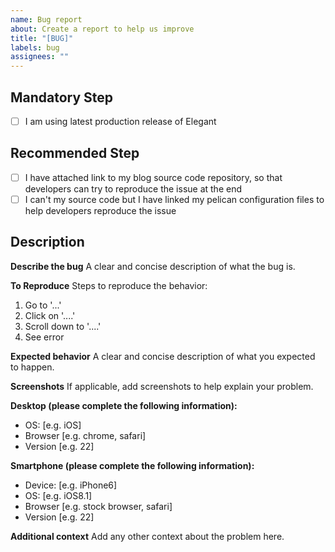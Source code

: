 ```yaml
---
name: Bug report
about: Create a report to help us improve
title: "[BUG]"
labels: bug
assignees: ""
---
```


## Mandatory Step

- [ ] I am using latest production release of Elegant

## Recommended Step

- [ ] I have attached link to my blog source code repository, so that developers can try to reproduce the issue at the end
- [ ] I can't my source code but I have linked my pelican configuration files to help developers reproduce the issue

## Description

**Describe the bug**
A clear and concise description of what the bug is.

**To Reproduce**
Steps to reproduce the behavior:

1. Go to '...'
2. Click on '....'
3. Scroll down to '....'
4. See error

**Expected behavior**
A clear and concise description of what you expected to happen.

**Screenshots**
If applicable, add screenshots to help explain your problem.

**Desktop (please complete the following information):**

- OS: [e.g. iOS]
- Browser [e.g. chrome, safari]
- Version [e.g. 22]

**Smartphone (please complete the following information):**

- Device: [e.g. iPhone6]
- OS: [e.g. iOS8.1]
- Browser [e.g. stock browser, safari]
- Version [e.g. 22]

**Additional context**
Add any other context about the problem here.
